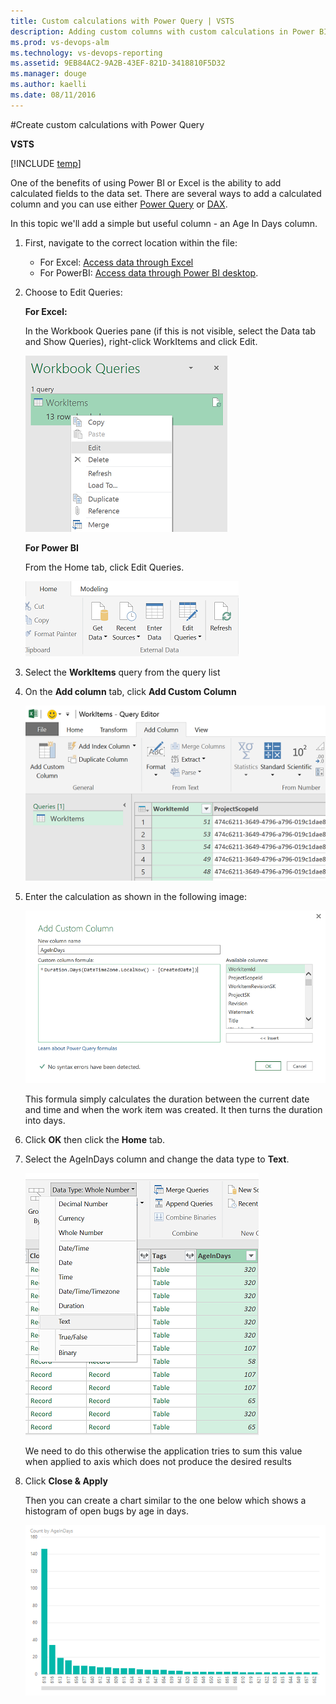 ```yaml
---
title: Custom calculations with Power Query | VSTS  
description: Adding custom columns with custom calculations in Power BI Desktop and Excel using Power Query  
ms.prod: vs-devops-alm
ms.technology: vs-devops-reporting
ms.assetid: 9EB84AC2-9A2B-43EF-821D-3418810F5D32
ms.manager: douge
ms.author: kaelli
ms.date: 08/11/2016
---
```


#Create custom calculations with Power Query

**VSTS**  

[!INCLUDE [temp](../_shared/analytics-preview.md)]


One of the benefits of using Power BI or Excel is the ability to add calculated fields to the
data set. There are several ways to add a calculated column and you can use either [Power Query](https://msdn.microsoft.com/en-us/library/mt211003.aspx) or 
[DAX](https://support.office.com/article/Data-Analysis-Expressions-DAX-in-Power-Pivot-BAB3FBE3-2385-485A-980B-5F64D3B0F730).  

In this topic we'll add a simple but useful column - an Age In Days column.  

1. First, navigate to the correct location within the file:  
	- For Excel: [Access data through Excel](access-analytics-excel.md)   
	- For PowerBI: [Access data through Power BI desktop](access-analytics-power-bi.md).  

2. Choose to Edit Queries:  

	**For Excel:**  

	In the Workbook Queries pane (if this is not visible, select the Data tab and Show Queries), right-click WorkItems and click Edit.  

	![Edit Queries](_img/custom-queries-1.png)  

	**For Power BI** 

	From the Home tab, click Edit Queries.  

	![Edit Queries](_img/custom-queries-2.png)  

3. Select the **WorkItems** query from the query list  

4. On the **Add column** tab, click **Add Custom Column**  

    ![Add Custom Column](_img/custom-queries-3.png)  

5. Enter the calculation as shown in the following image:  

    ![Custom calculation](_img/custom-queries-4.png)  

    This formula simply calculates the duration between the current date and time and when the work item was created. It then turns the duration into days.  

6. Click **OK** then click the **Home** tab.  

7. Select the AgeInDays column and change the data type to **Text**.  

    ![Change the column type to Text](_img/custom-queries-5.png)  

    We need to do this otherwise the application tries to sum this value when applied to axis which does not produce the desired results  

6. Click **Close & Apply**

	Then you can create a chart similar to the one below which shows a histogram of open bugs by age in days.

	![Figure 9  ](_img/pbi9.png)  

